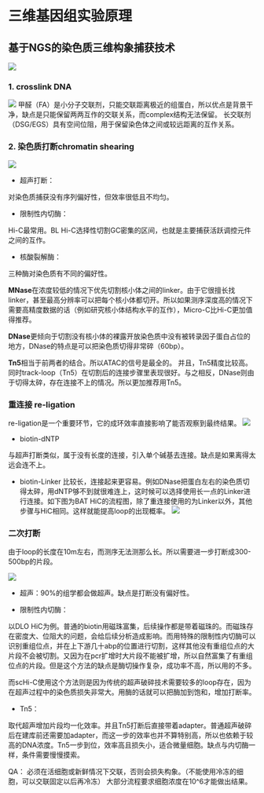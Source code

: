 # 三维基因组实验原理
## 基于NGS的染色质三维构象捕获技术

![](https://files.mdnice.com/user/20439/e1368da7-e4e5-498d-8d74-131626d2888c.png)
### 1. crosslink DNA

![](https://files.mdnice.com/user/20439/f9b9687f-0f75-4390-b8e3-c37cda9da330.png)
甲醛（FA）是小分子交联剂，只能交联距离极近的组蛋白，所以优点是背景干净，缺点是只能保留两两互作的交联关系，而complex结构无法保留。
长交联剂（DSG/EGS）具有空间位阻，用于保留染色体之间或较远距离的互作关系。
### 2. 染色质打断chromatin shearing

![](https://files.mdnice.com/user/20439/3f011c31-98e3-403e-ad24-7b62d8e63f24.png)
- 超声打断：

对染色质捕获没有序列偏好性，但效率很低且不均匀。
- 限制性内切酶：

Hi-C最常用。BL Hi-C选择性切割GC密集的区间，也就是主要捕获活跃调控元件之间的互作。

- 核酸裂解酶：

三种酶对染色质有不同的偏好性。

**MNase**在浓度较低的情况下优先切割核小体之间的linker。由于它很擅长找linker，甚至最高分辨率可以把每个核小体都切开。所以如果测序深度高的情况下需要高精度数据的话（例如研究核小体结构水平的互作），Micro-C比Hi-C更加值得推荐。

**DNase**更倾向于切割没有核小体的裸露开放染色质中没有被转录因子蛋白占位的地方，DNase的特点是可以把染色质切得非常碎（60bp）。

**Tn5**相当于前两者的结合。所以ATAC的信号是最全的。
并且，Tn5精度比较高。同时track-loop（Tn5）在切割后的连接步骤里表现很好。与之相反，DNase则由于切得太碎，存在连接不上的情况。所以更加推荐用Tn5。
### 重连接 re-ligation
re-ligation是一个重要环节，它的成环效率直接影响了能否观察到最终结果。
![](https://files.mdnice.com/user/20439/3da1d524-9334-432a-b43d-e5531b2c9977.png)

- biotin-dNTP

与超声打断类似，属于没有长度的连接，引入单个碱基去连接。缺点是如果离得太远会连不上。

- biotin-Linker
比较长，连接起来更容易。例如DNase把蛋白左右的染色质切得太碎，用dNTP够不到就很难连上，这时候可以选择使用长一点的Linker进行连接。如下图为BAT HiC的流程图，除了重连接使用的为Linker以外，其他步骤与HiC相同。这样就能提高loop的出现概率。
![](https://files.mdnice.com/user/20439/1ffcf2cb-4407-474c-8ab5-a39a985bedc4.png)

### 二次打断
由于loop的长度在10m左右，而测序无法测那么长。所以需要进一步打断成300-500bp的片段。

![](https://files.mdnice.com/user/20439/8c1da805-1195-4311-b38b-0f6dc5eb0d5b.png)
- 超声：90%的组学都会做超声。缺点是打断没有偏好性。

- 限制性内切酶：

以DLO HiC为例。普通的biotin用磁珠富集，后续操作都是带着磁珠的。而磁珠存在密度大、位阻大的问题，会给后续分析造成影响。而用特殊的限制性内切酶可以识别重组位点，并在上下游几十abp的位置进行切割，这样其他没有重组位点的大片段不会被切割。又因为在pcr扩增时大片段不能被扩增，所以自然富集了有重组位点的片段。但是这个方法的缺点是酶切操作复杂，成功率不高，所以用的不多。

而scHi-C使用这个方法则是因为传统的超声破碎技术需要较多的loop存在，因为在超声过程中的染色质损失非常大。用酶的话就可以把酶加到饱和，增加打断率。

- Tn5：

取代超声增加片段均一化效率。并且Tn5打断后直接带着adapter。普通超声破碎后在建库前还需要加adapter，而这一步的效率也并不算特别高，所以也依赖于较高的DNA浓度。Tn5一步到位，效率高且损失小，适合微量细胞。缺点与内切酶一样，条件需要慢慢摸索。

QA：
必须在活细胞或新鲜情况下交联，否则会损失构象。（不能使用冷冻的细胞，可以交联固定以后再冷冻）
大部分流程要求细胞浓度在10^6才能做出结果。
